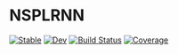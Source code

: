 # NSPLRNN

[![Stable](https://img.shields.io/badge/docs-stable-blue.svg)](https://pleibers.github.io/NSPLRNN.jl/stable/)
[![Dev](https://img.shields.io/badge/docs-dev-blue.svg)](https://pleibers.github.io/NSPLRNN.jl/dev/)
[![Build Status](https://travis-ci.com/pleibers/NSPLRNN.jl.svg?branch=main)](https://travis-ci.com/pleibers/NSPLRNN.jl)
[![Coverage](https://codecov.io/gh/pleibers/NSPLRNN.jl/branch/main/graph/badge.svg)](https://codecov.io/gh/pleibers/NSPLRNN.jl)
